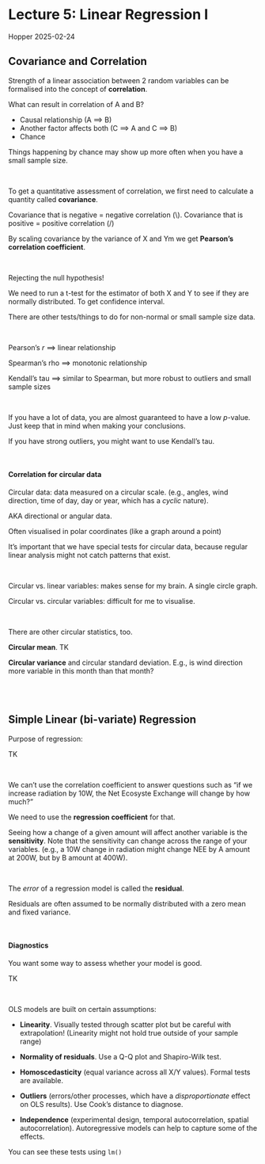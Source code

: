 Lecture 5: Linear Regression I
================
Hopper
2025-02-24

## Covariance and Correlation

Strength of a linear association between 2 random variables can be
formalised into the concept of **correlation**.

What can result in correlation of A and B?

- Causal relationship (A ==\> B)
- Another factor affects both (C ==\> A and C ==\> B)
- Chance

Things happening by chance may show up more often when you have a small
sample size.

<br>

To get a quantitative assessment of correlation, we first need to
calculate a quantity called **covariance**.

Covariance that is negative = negative correlation (\\). Covariance that
is positive = positive correlation (/)

By scaling covariance by the variance of X and Ym we get **Pearson’s
correlation coefficient**.

<br>

Rejecting the null hypothesis!

We need to run a t-test for the estimator of both X and Y to see if they
are normally distributed. To get confidence interval.

There are other tests/things to do for non-normal or small sample size
data.

<br>

Pearson’s *r* ==\> linear relationship

Spearman’s rho ==\> monotonic relationship

Kendall’s tau ==\> similar to Spearman, but more robust to outliers and
small sample sizes

<br>

If you have a lot of data, you are almost guaranteed to have a low
*p*-value. Just keep that in mind when making your conclusions.

If you have strong outliers, you might want to use Kendall’s tau.

<br>

#### Correlation for circular data

Circular data: data measured on a circular scale. (e.g., angles, wind
direction, time of day, day or year, which has a *cyclic* nature).

AKA directional or angular data.

Often visualised in polar coordinates (like a graph around a point)

It’s important that we have special tests for circular data, because
regular linear analysis might not catch patterns that exist.

<br>

Circular vs. linear variables: makes sense for my brain. A single circle
graph.

Circular vs. circular variables: difficult for me to visualise.

<br>

There are other circular statistics, too.

**Circular mean**. TK

**Circular variance** and circular standard deviation. E.g., is wind
direction more variable in this month than that month?

<br> <br>

## Simple Linear (bi-variate) Regression

Purpose of regression:

TK

<br>

We can’t use the correlation coefficient to answer questions such as “if
we increase radiation by 10W, the Net Ecosyste Exchange will change by
how much?”

We need to use the **regression coefficient** for that.

Seeing how a change of a given amount will affect another variable is
the **sensitivity**. Note that the sensitivity can change across the
range of your variables. (e.g., a 10W change in radiation might change
NEE by A amount at 200W, but by B amount at 400W).

<br>

The *error* of a regression model is called the **residual**.

Residuals are often assumed to be normally distributed with a zero mean
and fixed variance.

<br>

#### Diagnostics

You want some way to assess whether your model is good.

TK

<br>

OLS models are built on certain assumptions:

- **Linearity**. Visually tested through scatter plot but be careful
  with extrapolation! (Linearity might not hold true outside of your
  sample range)

- **Normality of residuals**. Use a Q-Q plot and Shapiro-Wilk test.

- **Homoscedasticity** (equal variance across all X/Y values). Formal
  tests are available.

- **Outliers** (errors/other processes, which have a *disproportionate*
  effect on OLS results). Use Cook’s distance to diagnose.

- **Independence** (experimental design, temporal autocorrelation,
  spatial autocorrelation). Autoregressive models can help to capture
  some of the effects.

You can see these tests using `lm()`
